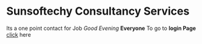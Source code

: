 # Sunsoftechy Consultancy Services
Its a one point contact for Job
_Good_ *Evening* **Everyone**
To go to **login Page** [click]('login.html') here
